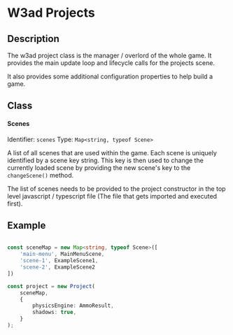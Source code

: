 # W3ad Projects

## Description

The w3ad project class is the manager / overlord of the whole game. It provides
the main update loop and lifecycle calls for the projects scene.

It also provides some additional configuration properties to help build a game.

## Class

#### Scenes

Identifier: `scenes`
Type: `Map<string, typeof Scene>`

A list of all scenes that are used within the game. Each scene is uniquely identified
by a scene key string. This key is then used to change the currently loaded scene
by providing the new scene's key to the `changeScene()` method.

The list of scenes needs to be provided to the project constructor in the top level
javascript / typescript file (The file that gets imported and executed first).

## Example

```typescript

const sceneMap = new Map<string, typeof Scene>([
    'main-menu', MainMenuScene,
    'scene-1', ExampleScene1,
    'scene-2', ExampleScene2
])

const project = new Project(
    sceneMap,
    {
        physicsEngine: AmmoResult,
        shadows: true,
    }
);

```
